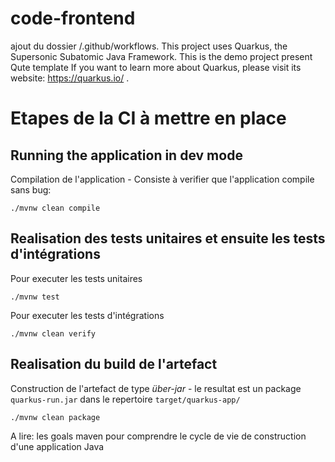 
# code-frontend 
ajout du dossier /.github/workflows.
This project uses Quarkus, the Supersonic Subatomic Java Framework.
This is the demo project present Qute template
If you want to learn more about Quarkus, please visit its website: https://quarkus.io/ .

# Etapes de la CI à mettre en place

## Running the application in dev mode

Compilation de l'application - Consiste à verifier que l'application compile sans bug:
```shell script
./mvnw clean compile 
```

## Realisation des tests unitaires et ensuite les tests d'intégrations

Pour executer les tests unitaires 
```shell script
./mvnw test
```

Pour executer les tests d'intégrations 
```shell script
./mvnw clean verify
```
## Realisation du build de l'artefact

Construction de l'artefact de type  _über-jar_ - le resultat est un package  `quarkus-run.jar` dans le repertoire `target/quarkus-app/`

```shell script
./mvnw clean package
```

A lire: les goals maven pour comprendre le cycle de vie de construction d'une application Java
